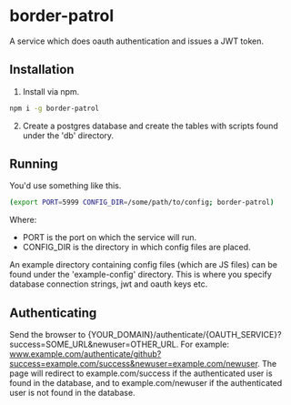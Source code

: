 # border-patrol

A service which does oauth authentication and issues a JWT token.

## Installation

1. Install via npm.

```sh
npm i -g border-patrol
```

2. Create a postgres database and create the tables with scripts found under the 'db' directory.

## Running

You'd use something like this.

```sh
(export PORT=5999 CONFIG_DIR=/some/path/to/config; border-patrol)
```

Where:

- PORT is the port on which the service will run.
- CONFIG_DIR is the directory in which config files are placed.

An example directory containing config files (which are JS files) can be found under the 'example-config' directory.
This is where you specify database connection strings, jwt and oauth keys etc.

## Authenticating

Send the browser to {YOUR_DOMAIN}/authenticate/{OAUTH_SERVICE}?success=SOME_URL&newuser=OTHER_URL. For example: www.example.com/authenticate/github?success=example.com/success&newuser=example.com/newuser.
The page will redirect to example.com/success if the authenticated user is found in the database, and to example.com/newuser if the authenticated user is not found in the database.
